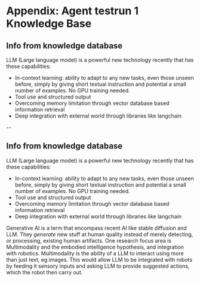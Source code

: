 # Appendix: Agent testrun 1 Knowledge Base

## Info from knowledge database
LLM (Large language model) is a powerful new technology recently that has these capabilities:
- In-context learning: ability to adapt to any new tasks, even those unseen before, simply by giving short textual instruction and potential a small number of examples. No GPU training needed.
- Tool use and structured output
- Overcoming memory limitation through vector database based information retrieval
- Deep integration with external world through libraries like langchain

--

## Info from knowledge database
LLM (Large language model) is a powerful new technology recently that has these capabilities:
- In-context learning: ability to adapt to any new tasks, even those unseen before, simply by giving short textual instruction and potential a small number of examples. No GPU training needed.
- Tool use and structured output
- Overcoming memory limitation through vector database based information retrieval
- Deep integration with external world through libraries like langchain

Generative AI is a term that encompass recent AI like stable diffusion and LLM. They *generate* new stuff at human quality instead of merely detecting, or processing, existing human artifacts. One research focus area is Multimodality and the embodied intelligence hypothesis, and integration with robotics.
Multimodality is the ability of a LLM to interact using more than just text, eg images. This would allow LLM to be integrated with robots by feeding it sensory inputs and asking LLM to provide suggested actions, which the robot then carry out.